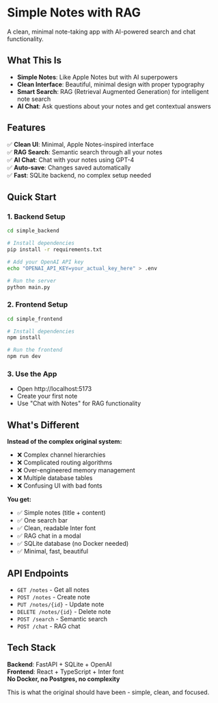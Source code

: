 # Simple Notes with RAG

A clean, minimal note-taking app with AI-powered search and chat functionality.

## What This Is

- **Simple Notes**: Like Apple Notes but with AI superpowers
- **Clean Interface**: Beautiful, minimal design with proper typography
- **Smart Search**: RAG (Retrieval Augmented Generation) for intelligent note search
- **AI Chat**: Ask questions about your notes and get contextual answers

## Features

✅ **Clean UI**: Minimal, Apple Notes-inspired interface  
✅ **RAG Search**: Semantic search through all your notes  
✅ **AI Chat**: Chat with your notes using GPT-4  
✅ **Auto-save**: Changes saved automatically  
✅ **Fast**: SQLite backend, no complex setup needed  

## Quick Start

### 1. Backend Setup
```bash
cd simple_backend

# Install dependencies
pip install -r requirements.txt

# Add your OpenAI API key
echo "OPENAI_API_KEY=your_actual_key_here" > .env

# Run the server
python main.py
```

### 2. Frontend Setup  
```bash
cd simple_frontend

# Install dependencies
npm install

# Run the frontend
npm run dev
```

### 3. Use the App
- Open http://localhost:5173
- Create your first note
- Use "Chat with Notes" for RAG functionality

## What's Different

**Instead of the complex original system:**
- ❌ Complex channel hierarchies
- ❌ Complicated routing algorithms  
- ❌ Over-engineered memory management
- ❌ Multiple database tables
- ❌ Confusing UI with bad fonts

**You get:**
- ✅ Simple notes (title + content)
- ✅ One search bar
- ✅ Clean, readable Inter font
- ✅ RAG chat in a modal
- ✅ SQLite database (no Docker needed)
- ✅ Minimal, fast, beautiful

## API Endpoints

- `GET /notes` - Get all notes
- `POST /notes` - Create note
- `PUT /notes/{id}` - Update note  
- `DELETE /notes/{id}` - Delete note
- `POST /search` - Semantic search
- `POST /chat` - RAG chat

## Tech Stack

**Backend**: FastAPI + SQLite + OpenAI  
**Frontend**: React + TypeScript + Inter font  
**No Docker, no Postgres, no complexity**

This is what the original should have been - simple, clean, and focused.
